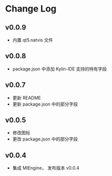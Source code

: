 # Change Log

## v0.0.9

- 内置 qt5.natvis 文件

## v0.0.8
- package.json 中添加 Kylin-IDE 支持的特有字段

## v0.0.7

- 更新 README
- 更新 package.json 中的部分字段

## v0.0.5

- 修改图标
- 更改 package.json 中的部分字段

## v0.0.4

- 集成 MIEngine， 发布版本 v0.0.4
